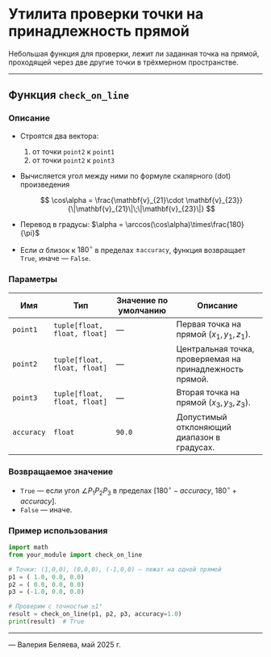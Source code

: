 
# Утилита проверки точки на принадлежность прямой

Небольшая функция для проверки, лежит ли заданная точка на прямой, проходящей через две другие точки в трёхмерном пространстве.

---

## Функция `check_on_line`

### Описание

* Строятся два вектора:

  1. от точки `point2` к `point1`
  2. от точки `point2` к `point3`
* Вычисляется угол между ними по формуле скалярного (dot) произведения

  $$
    \cos\alpha = \frac{\mathbf{v}_{21}\cdot \mathbf{v}_{23}}{\|\mathbf{v}_{21}\|\;\|\mathbf{v}_{23}\|}
  $$
* Перевод в градусы: $\alpha = \arccos(\cos\alpha)\times\frac{180}{\pi}$
* Если $\alpha$ близок к $180^\circ$ в пределах $\pm\mathtt{accuracy}$, функция возвращает `True`, иначе — `False`.

### Параметры

| Имя        | Тип                          | Значение по умолчанию | Описание                                                 |
| ---------- | ---------------------------- | --------------------- | -------------------------------------------------------- |
| `point1`   | `tuple[float, float, float]` | —                     | Первая точка на прямой $(x_1, y_1, z_1)$.                |
| `point2`   | `tuple[float, float, float]` | —                     | Центральная точка, проверяемая на принадлежность прямой. |
| `point3`   | `tuple[float, float, float]` | —                     | Вторая точка на прямой $(x_3, y_3, z_3)$.                |
| `accuracy` | `float`                      | `90.0`                | Допустимый отклоняющий диапазон в градусах.              |

### Возвращаемое значение

* `True` — если угол $\angle P_1 P_2 P_3$ в пределах
  $[180^\circ - \mathit{accuracy},\; 180^\circ + \mathit{accuracy}]$.
* `False` — иначе.

### Пример использования

```python
import math
from your_module import check_on_line

# Точки: (1,0,0), (0,0,0), (-1,0,0) — лежат на одной прямой
p1 = ( 1.0, 0.0, 0.0)
p2 = ( 0.0, 0.0, 0.0)
p3 = (-1.0, 0.0, 0.0)

# Проверим с точностью ±1°
result = check_on_line(p1, p2, p3, accuracy=1.0)
print(result)  # True
```

---

— Валерия Беляева, май 2025 г.
